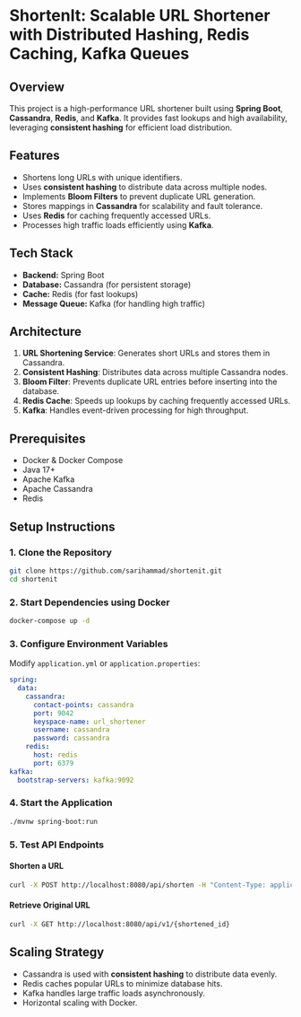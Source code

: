 # ShortenIt: Scalable URL Shortener with Distributed Hashing, Redis Caching, Kafka Queues

## Overview
This project is a high-performance URL shortener built using **Spring Boot**, **Cassandra**, **Redis**, and **Kafka**. It provides fast lookups and high availability, leveraging **consistent hashing** for efficient load distribution.

## Features
- Shortens long URLs with unique identifiers.
- Uses **consistent hashing** to distribute data across multiple nodes.
- Implements **Bloom Filters** to prevent duplicate URL generation.
- Stores mappings in **Cassandra** for scalability and fault tolerance.
- Uses **Redis** for caching frequently accessed URLs.
- Processes high traffic loads efficiently using **Kafka**.

## Tech Stack
- **Backend:** Spring Boot
- **Database:** Cassandra (for persistent storage)
- **Cache:** Redis (for fast lookups)
- **Message Queue:** Kafka (for handling high traffic)

## Architecture
1. **URL Shortening Service**: Generates short URLs and stores them in Cassandra.
2. **Consistent Hashing**: Distributes data across multiple Cassandra nodes.
3. **Bloom Filter**: Prevents duplicate URL entries before inserting into the database.
4. **Redis Cache**: Speeds up lookups by caching frequently accessed URLs.
5. **Kafka**: Handles event-driven processing for high throughput.

## Prerequisites
- Docker & Docker Compose
- Java 17+
- Apache Kafka
- Apache Cassandra
- Redis

## Setup Instructions

### 1. Clone the Repository
```sh
git clone https://github.com/sarihammad/shortenit.git
cd shortenit
```

### 2. Start Dependencies using Docker
```sh
docker-compose up -d
```

### 3. Configure Environment Variables
Modify `application.yml` or `application.properties`:
```yaml
spring:
  data:
    cassandra:
      contact-points: cassandra
      port: 9042
      keyspace-name: url_shortener
      username: cassandra
      password: cassandra
    redis:
      host: redis
      port: 6379
kafka:
  bootstrap-servers: kafka:9092
```

### 4. Start the Application
```sh
./mvnw spring-boot:run
```

### 5. Test API Endpoints
#### Shorten a URL
```sh
curl -X POST http://localhost:8080/api/shorten -H "Content-Type: application/json" -d '{"url": "https://example.com"}'
```

#### Retrieve Original URL
```sh
curl -X GET http://localhost:8080/api/v1/{shortened_id}
```

## Scaling Strategy
- Cassandra is used with **consistent hashing** to distribute data evenly.
- Redis caches popular URLs to minimize database hits.
- Kafka handles large traffic loads asynchronously.
- Horizontal scaling with Docker.


